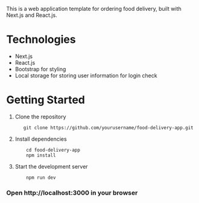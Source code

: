 This is a web application template for ordering food delivery, built with Next.js and React.js.

<h1>Technologies</h1>

- Next.js
- React.js
- Bootstrap for styling
- Local storage for storing user information for login check

<h1>Getting Started</h1>

1. Clone the repository


          git clone https://github.com/yourusername/food-delivery-app.git


2. Install dependencies


           cd food-delivery-app
           npm install


3. Start the development server


           npm run dev
           

<h3>Open http://localhost:3000 in your browser</h3>


